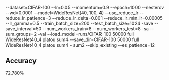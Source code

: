 --dataset=CIFAR-100 --lr=0.05 --momentum=0.9 --epoch=1000 --nesterov --wd=0.0001 --model=WideResNet(40, 100, 4) --use_reduce_lr --reduce_lr_patience=3 --reduce_lr_delta=0.001 --reduce_lr_min_lr=0.00005 --lr_gamma=0.5 --train_batch_size=200 --test_batch_size=1024 -save --save_interval=50 --num_workers_train=8 --num_workers_test=8 -sa --sum_groups=2 -val --load_model=runs/CIFAR-100 50000 full WideResNet40_4 platou sum4 --save_dir=CIFAR-100 50000 full WideResNet40_4 platou sum4 - sum2 --skip_existing --es_patience=12
## Accuracy
 72.780%